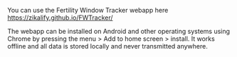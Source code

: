 You can use the Fertility Window Tracker webapp here https://zikalify.github.io/FWTracker/

The webapp can be installed on Android and other operating systems using Chrome by pressing the menu > Add to home screen > install. 
It works offline and all data is stored locally and never transmitted anywhere.
